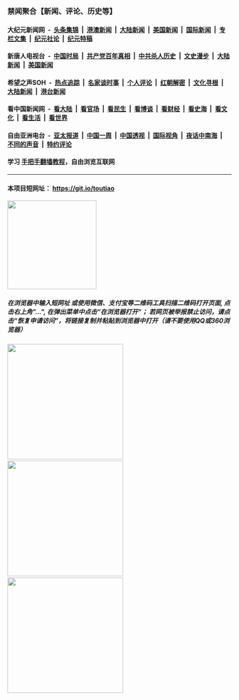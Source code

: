### 禁闻聚合【新闻、评论、历史等】

#### 大纪元新闻网 &nbsp;-&nbsp; [头条集锦](indexes/E头条集锦.md?t=02111322) &nbsp;|&nbsp; [港澳新闻](indexes/E港澳新闻.md?t=02111322)  &nbsp;|&nbsp; [大陆新闻](indexes/E大陆新闻.md?t=02111322) &nbsp;|&nbsp; [美国新闻](indexes/E美国新闻.md?t=02111322) &nbsp;|&nbsp; [国际新闻](indexes/E国际新闻.md?t=02111322) &nbsp;|&nbsp; [专栏文集](indexes/E专栏文集.md?t=02111322) &nbsp;|&nbsp; [纪元社论](indexes/E纪元社论.md?t=02111322) &nbsp;|&nbsp; [纪元特稿](indexes/E纪元特稿.md?t=02111322) 

#### 新唐人电视台 &nbsp;-&nbsp; [中国时局](indexes/N中国时局.md?t=02111322) &nbsp;|&nbsp; [共产党百年真相](indexes/N共产党百年真相.md?t=02111322) &nbsp;|&nbsp; [中共杀人历史](indexes/N中共杀人历史.md?t=02111322) &nbsp;|&nbsp; [文史漫步](indexes/N文史漫步.md?t=02111322) &nbsp;|&nbsp; [大陆新闻](indexes/N大陆新闻.md?t=02111322) &nbsp;|&nbsp; [美国新闻](indexes/N美国新闻.md?t=02111322)

#### 希望之声SOH &nbsp;-&nbsp; [热点追踪](indexes/H热点追踪.md?t=02111322) &nbsp;|&nbsp; [名家谈时事](indexes/H名家谈时事.md?t=02111322) &nbsp;|&nbsp; [个人评论](indexes/H个人评论.md?t=02111322)  &nbsp;|&nbsp; [红朝解密](indexes/H红朝解密.md?t=02111322) &nbsp;|&nbsp; [文化寻根](indexes/H文化寻根.md?t=02111322) &nbsp;|&nbsp; [大陆新闻](indexes/H大陆新闻.md?t=02111322) &nbsp;|&nbsp; [港台新闻](indexes/H港台新闻.md?t=02111322)

#### 看中国新闻网 &nbsp;-&nbsp; [看大陆](indexes/S看大陆.md?t=02111322) &nbsp;|&nbsp; [看官场](indexes/S看官场.md?t=02111322) &nbsp;|&nbsp; [看民生](indexes/S看民生.md?t=02111322)  &nbsp;|&nbsp; [看博谈](indexes/S看博谈.md?t=02111322) &nbsp;|&nbsp; [看财经](indexes/S看财经.md?t=02111322) &nbsp;|&nbsp; [看史海](indexes/S看史海.md?t=02111322) &nbsp;|&nbsp; [看文化](indexes/S看文化.md?t=02111322) &nbsp;|&nbsp; [看生活](indexes/S看生活.md?t=02111322) &nbsp;|&nbsp; [看世界](indexes/S看世界.md?t=02111322)

#### 自由亚洲电台 &nbsp;-&nbsp; [亚太报道](indexes/R亚太报道.md?t=02111322) &nbsp;|&nbsp; [中国一周](indexes/R中国一周.md?t=02111322) &nbsp;|&nbsp; [中国透视](indexes/R中国透视.md?t=02111322)  &nbsp;|&nbsp; [国际视角](indexes/R国际视角.md?t=02111322) &nbsp;|&nbsp; [夜话中南海](indexes/R夜话中南海.md?t=02111322) &nbsp;|&nbsp; [不同的声音](indexes/R不同的声音.md?t=02111322) &nbsp;|&nbsp; [特约评论](indexes/R特约评论.md?t=02111322)

#### 学习 [手把手翻墙教程](https://github.com/gfw-breaker/guides/wiki)，自由浏览互联网

----

#### 本项目短网址： https://git.io/toutiao
<img src="https://raw.githubusercontent.com/gfw-breaker/banned-news/master/scripts/img/qr.png" width="200px"/>  

##### 在浏览器中输入短网址 或使用微信、支付宝等二维码工具扫描二维码打开页面, 点击右上角"...", 在弹出菜单中点击“在浏览器打开”； 若网页被举报禁止访问，请点击“恢复申请访问”，将链接复制并粘贴到浏览器中打开（请不要使用QQ或360浏览器）

<img src="https://raw.githubusercontent.com/gfw-breaker/banned-news/master/scripts/img/1.png" width="260px"/> &nbsp; <img src="https://raw.githubusercontent.com/gfw-breaker/banned-news/master/scripts/img/2.png" width="260px"/> &nbsp; <img src="https://raw.githubusercontent.com/gfw-breaker/banned-news/master/scripts/img/3.png" width="260px"/>
